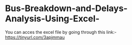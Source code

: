 # Bus-Breakdown-and-Delays-Analysis-Using-Excel-
You can acces the excel file by going through this link:- https://tinyurl.com/3apjmmau
